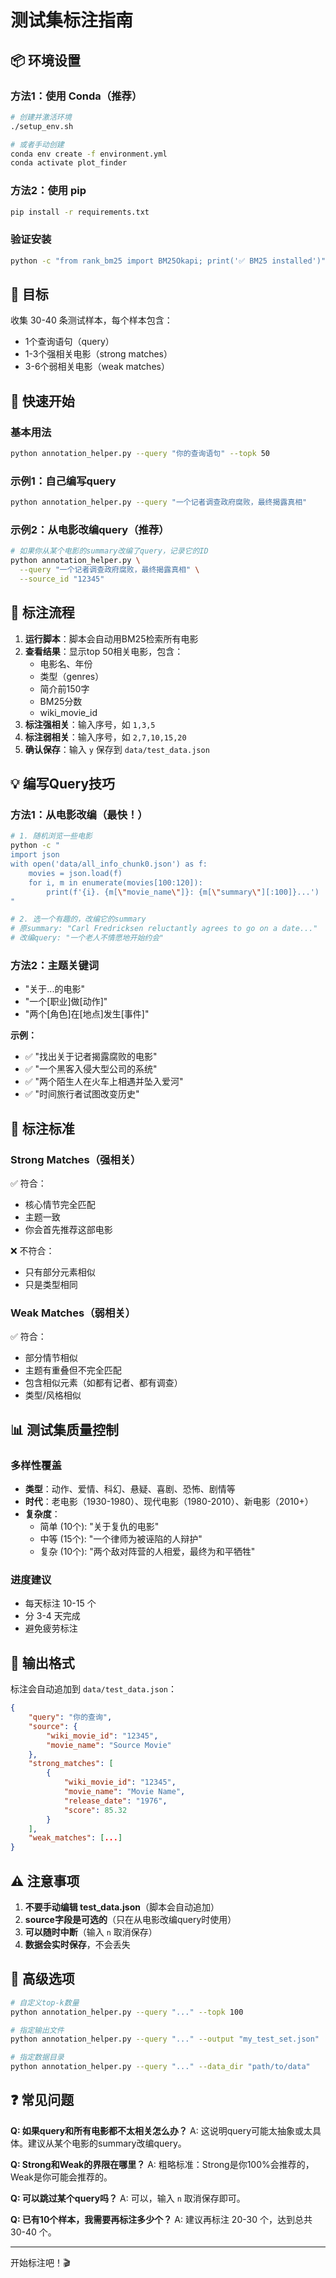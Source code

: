# 测试集标注指南

## 📦 环境设置

### 方法1：使用 Conda（推荐）

```bash
# 创建并激活环境
./setup_env.sh

# 或者手动创建
conda env create -f environment.yml
conda activate plot_finder
```

### 方法2：使用 pip

```bash
pip install -r requirements.txt
```

### 验证安装

```bash
python -c "from rank_bm25 import BM25Okapi; print('✅ BM25 installed')"
```

## 🎯 目标

收集 30-40 条测试样本，每个样本包含：
- 1个查询语句（query）
- 1-3个强相关电影（strong matches）
- 3-6个弱相关电影（weak matches）

## 🚀 快速开始

### 基本用法

```bash
python annotation_helper.py --query "你的查询语句" --topk 50
```

### 示例1：自己编写query

```bash
python annotation_helper.py --query "一个记者调查政府腐败，最终揭露真相"
```

### 示例2：从电影改编query（推荐）

```bash
# 如果你从某个电影的summary改编了query，记录它的ID
python annotation_helper.py \
  --query "一个记者调查政府腐败，最终揭露真相" \
  --source_id "12345"
```

## 📝 标注流程

1. **运行脚本**：脚本会自动用BM25检索所有电影
2. **查看结果**：显示top 50相关电影，包含：
   - 电影名、年份
   - 类型（genres）
   - 简介前150字
   - BM25分数
   - wiki_movie_id
3. **标注强相关**：输入序号，如 `1,3,5`
4. **标注弱相关**：输入序号，如 `2,7,10,15,20`
5. **确认保存**：输入 `y` 保存到 `data/test_data.json`

## 💡 编写Query技巧

### 方法1：从电影改编（最快！）

```bash
# 1. 随机浏览一些电影
python -c "
import json
with open('data/all_info_chunk0.json') as f:
    movies = json.load(f)
    for i, m in enumerate(movies[100:120]):
        print(f'{i}. {m[\"movie_name\"]}: {m[\"summary\"][:100]}...')
"

# 2. 选一个有趣的，改编它的summary
# 原summary: "Carl Fredricksen reluctantly agrees to go on a date..."
# 改编query: "一个老人不情愿地开始约会"
```

### 方法2：主题关键词

- "关于...的电影"
- "一个[职业]做[动作]"
- "两个[角色]在[地点]发生[事件]"

**示例：**
- ✅ "找出关于记者揭露腐败的电影"
- ✅ "一个黑客入侵大型公司的系统"
- ✅ "两个陌生人在火车上相遇并坠入爱河"
- ✅ "时间旅行者试图改变历史"

## 🎯 标注标准

### Strong Matches（强相关）

✅ 符合：
- 核心情节完全匹配
- 主题一致
- 你会首先推荐这部电影

❌ 不符合：
- 只有部分元素相似
- 只是类型相同

### Weak Matches（弱相关）

✅ 符合：
- 部分情节相似
- 主题有重叠但不完全匹配
- 包含相似元素（如都有记者、都有调查）
- 类型/风格相似

## 📊 测试集质量控制

### 多样性覆盖

- **类型**：动作、爱情、科幻、悬疑、喜剧、恐怖、剧情等
- **时代**：老电影（1930-1980）、现代电影（1980-2010）、新电影（2010+）
- **复杂度**：
  - 简单 (10个): "关于复仇的电影"
  - 中等 (15个): "一个律师为被诬陷的人辩护"
  - 复杂 (10个): "两个敌对阵营的人相爱，最终为和平牺牲"

### 进度建议

- 每天标注 10-15 个
- 分 3-4 天完成
- 避免疲劳标注

## 📂 输出格式

标注会自动追加到 `data/test_data.json`：

```json
{
    "query": "你的查询",
    "source": {
        "wiki_movie_id": "12345",
        "movie_name": "Source Movie"
    },
    "strong_matches": [
        {
            "wiki_movie_id": "12345",
            "movie_name": "Movie Name",
            "release_date": "1976",
            "score": 85.32
        }
    ],
    "weak_matches": [...]
}
```

## ⚠️ 注意事项

1. **不要手动编辑 test_data.json**（脚本会自动追加）
2. **source字段是可选的**（只在从电影改编query时使用）
3. **可以随时中断**（输入 `n` 取消保存）
4. **数据会实时保存**，不会丢失

## 🔧 高级选项

```bash
# 自定义top-k数量
python annotation_helper.py --query "..." --topk 100

# 指定输出文件
python annotation_helper.py --query "..." --output "my_test_set.json"

# 指定数据目录
python annotation_helper.py --query "..." --data_dir "path/to/data"
```

## ❓ 常见问题

**Q: 如果query和所有电影都不太相关怎么办？**
A: 这说明query可能太抽象或太具体。建议从某个电影的summary改编query。

**Q: Strong和Weak的界限在哪里？**
A: 粗略标准：Strong是你100%会推荐的，Weak是你可能会推荐的。

**Q: 可以跳过某个query吗？**
A: 可以，输入 `n` 取消保存即可。

**Q: 已有10个样本，我需要再标注多少个？**
A: 建议再标注 20-30 个，达到总共 30-40 个。

---

开始标注吧！🎬

